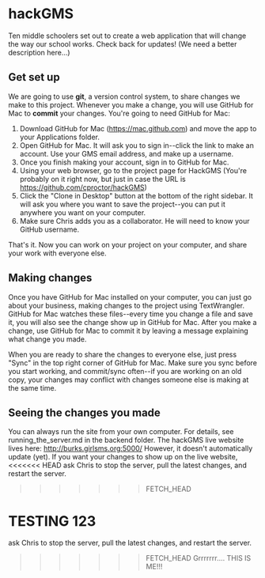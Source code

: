 hackGMS
=======

Ten middle schoolers set out to create a web application that will change the way our 
school works. Check back for updates! (We need a better description here...)

Get set up
----------
We are going to use **git**, a version control system, to share changes we make to 
this project. Whenever you make a change, you will use GitHub for Mac to **commit** your
changes. You're going to need GitHub for Mac:

1. Download GitHub for Mac (https://mac.github.com) and move the app to your Applications
   folder.
2. Open GitHub for Mac. It will ask you to sign in--click the link to make an account.
   Use your GMS email address, and make up a username. 
3. Once you finish making your account, sign in to GitHub for Mac. 
4. Using your web browser, go to the project page for HackGMS 
   (You're probably on it right now, but just in case the URL is https://github.com/cproctor/hackGMS)
5. Click the "Clone in Desktop" button at the bottom of the right sidebar. It will ask
   you where you want to save the project--you can put it anywhere you want on your 
   computer.
6. Make sure Chris adds you as a collaborator. He will need to know your GitHub username.
   
That's it. Now you can work on your project on your computer, and share your work with
everyone else.

Making changes
--------------

Once you have GitHub for Mac installed on your computer, you can just go about your 
business, making changes to the project using TextWrangler. GitHub for Mac watches these 
files--every time you change a file and save it, you will also see the change show up in 
GitHub for Mac. After you make a change, use GitHub for Mac to commit it by leaving a 
message explaining what change you made. 

When you are ready to share the changes to everyone else, just press "Sync" in the top 
right corner of GitHub for Mac. Make sure you sync before you start
working, and commit/sync often--if you are working on an old copy, your changes may conflict
with changes someone else is making at the same time.

Seeing the changes you made
---------------------------

You can always run the site from your own computer. For details, see running_the_server.md
in the backend folder. 
The hackGMS live website lives here: http://burks.girlsms.org:5000/ However, 
it doesn't automatically update (yet). If you want your changes to show up on the live website,
<<<<<<< HEAD
ask Chris to stop the server, pull the latest changes, and restart the server.
>>>>>>> FETCH_HEAD

TESTING 123
=======
ask Chris to stop the server, pull the latest changes, and restart the server.
>>>>>>> FETCH_HEAD
Grrrrrrr....
THIS IS ME!!!

